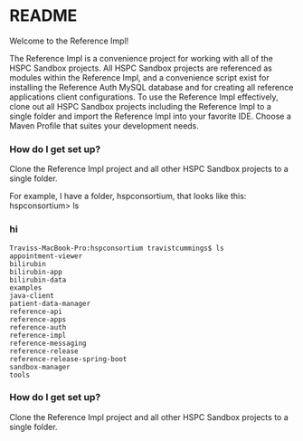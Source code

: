 # README #

Welcome to the Reference Impl!

The Reference Impl is a convenience project for working with all of the HSPC Sandbox projects.  All HSPC Sandbox projects are referenced as modules within the Reference Impl, and a convenience script exist for installing the Reference Auth MySQL database and for creating all reference applications client configurations.  To use the Reference Impl effectively, clone out all HSPC Sandbox projects including the Reference Impl to a single folder and import the Reference Impl into your favorite IDE.  Choose a Maven Profile that suites your development needs.

### How do I get set up? ###
Clone the Reference Impl project and all other HSPC Sandbox projects to a single folder.
    
For example, I have a folder, hspconsortium, that looks like this:
    hspconsortium> ls

### hi ###

    Traviss-MacBook-Pro:hspconsortium travistcummings$ ls
    appointment-viewer
    bilirubin
    bilirubin-app
    bilirubin-data
    examples
    java-client
    patient-data-manager
    reference-api
    reference-apps
    reference-auth
    reference-impl
    reference-messaging
    reference-release
    reference-release-spring-boot
    sandbox-manager
    tools

### How do I get set up? ###
Clone the Reference Impl project and all other HSPC Sandbox projects to a single folder.